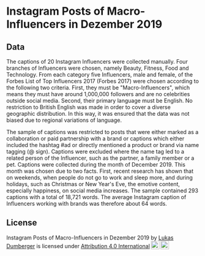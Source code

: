 # Instagram Posts of Macro-Influencers in Dezember 2019

## Data

The captions of 20 Instagram Influencers were collected manually. Four branches of Influencers were chosen, namely Beauty, Fitness, Food and Technology. From each category five Influencers, male and female, of the Forbes List of Top Influencers 2017 (Forbes 2017) were chosen according to the following two criteria. First, they must be "Macro-Influencers", which means they must have around 1,000,000 followers and are no celebrities outside social media. Second, their primary language must be English. No restriction to British English was made in order to cover a diverse geographic distribution. In this way, it was ensured that the data was not biased due to regional variations of language.

The sample of captions was restricted to posts that were either marked as a collaboration or paid partnership with a brand or captions which either included the hashtag #ad or directly mentioned a product or brand via name tagging (@ sign). Captions were excluded where the name tag led to a related person of the Influencer, such as the partner, a family member or a pet. Captions were collected during the month of December 2019. This month was chosen due to two facts. First, recent research has shown that on weekends, when people do not go to work and sleep more, and during holidays, such as Christmas or New Year's Eve, the emotive content, especially happiness, on social media increases. The sample contained 293 captions with a total of 18,721 words. The average Instagram caption of Influencers working with brands was therefore about 64 words.

## License

 <p xmlns:cc="http://creativecommons.org/ns#" xmlns:dct="http://purl.org/dc/terms/">
 <span property="dct:title">Instagram Posts of Macro-Influencers in Dezember 2019</span> by <a rel="cc:attributionURL dct:creator" property="cc:attributionName" href="https://lukasdumberger.de">Lukas Dumberger</a> is licensed under 
 
 <a href="http://creativecommons.org/licenses/by/4.0/?ref=chooser-v1" target="_blank" rel="license noopener noreferrer" style="display:inline-block;">
    Attribution 4.0 International<img style="height:22px!important;margin-left:3px;vertical-align:text-bottom;" src="https://mirrors.creativecommons.org/presskit/icons/cc.svg?ref=chooser-v1"><img style="height:22px!important;margin-left:3px;vertical-align:text-bottom;" src="https://mirrors.creativecommons.org/presskit/icons/by.svg?ref=chooser-v1">
    </a>
 </p> 
